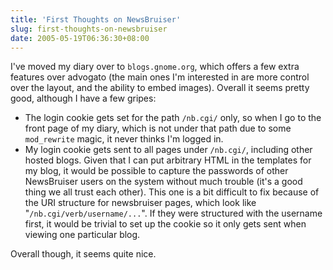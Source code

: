 ```yaml
---
title: 'First Thoughts on NewsBruiser'
slug: first-thoughts-on-newsbruiser
date: 2005-05-19T06:36:30+08:00
---
```


I\'ve moved my diary over to `blogs.gnome.org`, which offers a few extra
features over advogato (the main ones I\'m interested in are more
control over the layout, and the ability to embed images). Overall it
seems pretty good, although I have a few gripes:

-   The login cookie gets set for the path `/nb.cgi/` only, so when I go
    to the front page of my diary, which is not under that path due to
    some `mod_rewrite` magic, it never thinks I\'m logged in.
-   My login cookie gets sent to all pages under `/nb.cgi/`, including
    other hosted blogs. Given that I can put arbitrary HTML in the
    templates for my blog, it would be possible to capture the passwords
    of other NewsBruiser users on the system without much trouble (it\'s
    a good thing we all trust each other). This one is a bit difficult
    to fix because of the URI structure for newsbruiser pages, which
    look like \"`/nb.cgi/verb/username/...`\". If they were structured
    with the username first, it would be trivial to set up the cookie so
    it only gets sent when viewing one particular blog.

Overall though, it seems quite nice.
